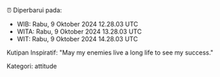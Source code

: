 ⏰ Diperbarui pada:
- WIB: Rabu, 9 Oktober 2024 12.28.03 UTC
- WITA: Rabu, 9 Oktober 2024 13.28.03 UTC
- WIT: Rabu, 9 Oktober 2024 14.28.03 UTC

Kutipan Inspiratif:
"May my enemies live a long life to see my success."


Kategori: attitude

